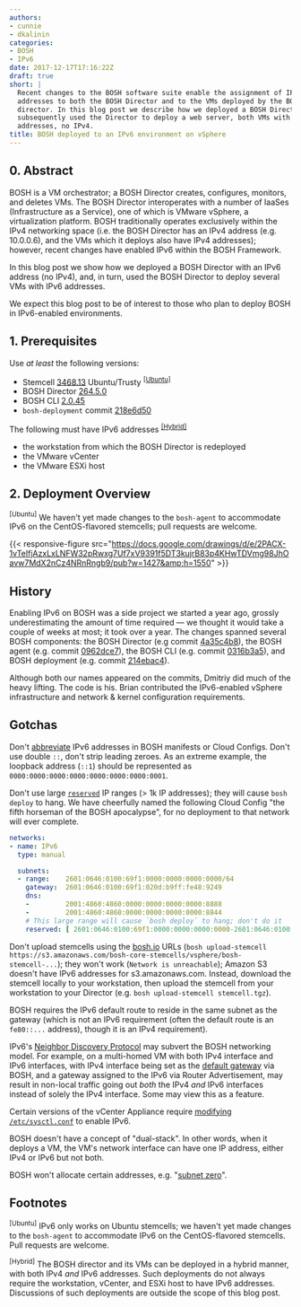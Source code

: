 ```yaml
---
authors:
- cunnie
- dkalinin
categories:
- BOSH
- IPv6
date: 2017-12-17T17:16:22Z
draft: true
short: |
  Recent changes to the BOSH software suite enable the assignment of IPv6
  addresses to both the BOSH Director and to the VMs deployed by the BOSH
  director. In this blog post we describe how we deployed a BOSH Director and
  subsequently used the Director to deploy a web server, both VMs with only IPv6
  addresses, no IPv4.
title: BOSH deployed to an IPv6 environment on vSphere
---
```


## 0. Abstract

BOSH is a VM orchestrator; a BOSH Director creates, configures, monitors, and
deletes VMs. The BOSH Director interoperates with a number of IaaSes
(Infrastructure as a Service), one of which is VMware vSphere, a virtualization
platform. BOSH traditionally operates exclusively within the IPv4 networking
space (i.e. the BOSH Director has an IPv4 address (e.g. 10.0.0.6), and the VMs
which it deploys also have IPv4 addresses); however, recent changes have
enabled IPv6 within the BOSH Framework.

In this blog post we show how we deployed a BOSH Director with an IPv6
address (no IPv4), and, in turn, used the BOSH Director to deploy several VMs
with IPv6 addresses.

We expect this blog post to be of interest to those who plan to deploy BOSH in
IPv6-enabled environments.

## 1. Prerequisites

Use _at least_ the following versions:

- Stemcell [3468.13](https://bosh.io/stemcells/bosh-vsphere-esxi-ubuntu-trusty-go_agent) Ubuntu/Trusty
<sup><a href="#ubuntu" class="alert-link">[Ubuntu]</a></sup>
- BOSH Director [264.5.0](https://bosh.io/releases/github.com/cloudfoundry/bosh?all=1)
- BOSH CLI [2.0.45](https://bosh.io/docs/cli-v2.html#install)
- `bosh-deployment` commit [218e6d50](https://github.com/cloudfoundry/bosh-deployment/tree/218e6d5030d89ca9f31c50b8b308e2a78d2a0997)

The following must have IPv6 addresses
<sup><a href="#hybrid" class="alert-link">[Hybrid]</a></sup>

- the workstation from which the BOSH Director is redeployed
- the VMware vCenter
- the VMware ESXi host

## 2. Deployment Overview

<a name="ubuntu"><sup>[Ubuntu]</sup></a> We haven't yet made changes to the
`bosh-agent` to accommodate IPv6 on the CentOS-flavored stemcells; pull requests
are welcome.

{{< responsive-figure src="https://docs.google.com/drawings/d/e/2PACX-1vTeIfjAzxLxLNFW32pRwxg7Uf7xV9391f5DT3kujrB83p4KHwTDVmg98JhOavw7MdX2nCz4NRnRngb9/pub?w=1427&amp;h=1550" >}}

## History

Enabling IPv6 on BOSH was a side project we started a year ago, grossly
underestimating the amount of time required — we thought it would take a couple
of weeks at most; it took over a year. The changes spanned several BOSH
components: the BOSH Director (e.g commit
[4a35c4b8](https://github.com/cloudfoundry/bosh/commit/4a35c4b8daac86522f07884274dc6fa2c870fecb)),
the BOSH agent (e.g. commit
[0962dce7](https://github.com/cloudfoundry/bosh-agent/commit/0962dce7801616f89ba2cd559e97b532379ba594)),
the BOSH CLI (e.g. commit
[0316b3a5](https://github.com/cloudfoundry/bosh-cli/commit/0316b3a5b58241ca78a75057fb64e6dfc6741f7b)),
and BOSH deployment (e.g. commit
[214ebac4](https://github.com/cloudfoundry/bosh-deployment/commit/214ebac44cdd30a892feafc8c4a62662ab36665b)).

Although both our names appeared on the commits, Dmitriy did much of the heavy
lifting. The code is his. Brian contributed the IPv6-enabled vSphere
infrastructure and network & kernel configuration requirements.

## Gotchas

Don't [abbreviate](https://en.wikipedia.org/wiki/IPv6_address#Representation)
IPv6 addresses in BOSH manifests or Cloud Configs. Don't use double `::`, don't
strip leading zeroes. As an extreme example, the loopback address (`::1`) should be
represented as `0000:0000:0000:0000:0000:0000:0000:0001`.

Don't use large [`reserved`](https://bosh.io/docs/networks.html#manual) IP
ranges (> 1k IP addresses); they will cause `bosh deploy` to hang.  We have
cheerfully named the following Cloud Config "the fifth horseman of the BOSH
apocalypse", for no deployment to that network will ever complete.

```yaml
networks:
- name: IPv6
  type: manual

  subnets:
  - range:    2601:0646:0100:69f1:0000:0000:0000:0000/64
    gateway:  2601:0646:0100:69f1:020d:b9ff:fe48:9249
    dns:
    -         2001:4860:4860:0000:0000:0000:0000:8888
    -         2001:4860:4860:0000:0000:0000:0000:8844
    # This large range will cause `bosh deploy` to hang; don't do it
    reserved: [ 2601:0646:0100:69f1:0000:0000:0000:0000-2601:0646:0100:69f1:ffff:ffff:ffff:ffff ]
```

Don't upload stemcells using the [bosh.io](https://bosh.io/) URLs (`bosh
upload-stemcell
https://s3.amazonaws.com/bosh-core-stemcells/vsphere/bosh-stemcell-...`); they
won't work (`Network is unreachable`); Amazon S3 doesn't have IPv6 addresses for
s3.amazonaws.com. Instead, download the stemcell locally to your workstation,
then upload the stemcell from your workstation to your Director (e.g. `bosh
upload-stemcell stemcell.tgz`).

BOSH requires the IPv6 default route to reside in the same subnet as the gateway
(which is not an IPv6 requirement (often the default route is an `fe80::...`
address), though it is an IPv4 requirement).

IPv6's [Neighbor Discovery
Protocol](https://en.wikipedia.org/wiki/Neighbor_Discovery_Protocol) may subvert
the BOSH networking model. For example, on a multi-homed VM with both IPv4
interface and IPv6 interfaces, with IPv4 interface being set as the [default
gateway](https://bosh.io/docs/networks.html#multi-homed) via BOSH, and a gateway
assigned to the IPv6 via Router Advertisement, may result in non-local traffic
going out _both_ the IPv4 _and_ IPv6 interfaces instead of solely the IPv4
interface. Some may view this as a feature.

Certain versions of the vCenter Appliance require [modifying
`/etc/sysctl.conf`](https://communities.vmware.com/thread/552934) to enable IPv6.

BOSH doesn't have a concept of "dual-stack". In other words, when it deploys a
VM, the VM's network interface can have one IP address, either IPv4 or IPv6 but
not both.

BOSH won't allocate certain addresses, e.g. "[subnet zero](https://en.wikipedia.org/wiki/Subnetwork#Subnet_zero_and_the_all-ones_subnet)".

## Footnotes

<a name="ubuntu"><sup>[Ubuntu]</sup></a> IPv6 only works on Ubuntu stemcells; we
haven't yet made changes to the `bosh-agent` to accommodate IPv6 on the
CentOS-flavored stemcells. Pull requests are welcome.

<a name="hybrid"><sup>[Hybrid]</sup></a> The BOSH director and its VMs can be
deployed in a hybrid manner, with both IPv4 _and_ IPv6 addresses. Such
deployments do not always require the workstation, vCenter, and ESXi host to
have IPv6 addresses. Discussions of such deployments are outside the scope of
this blog post.
